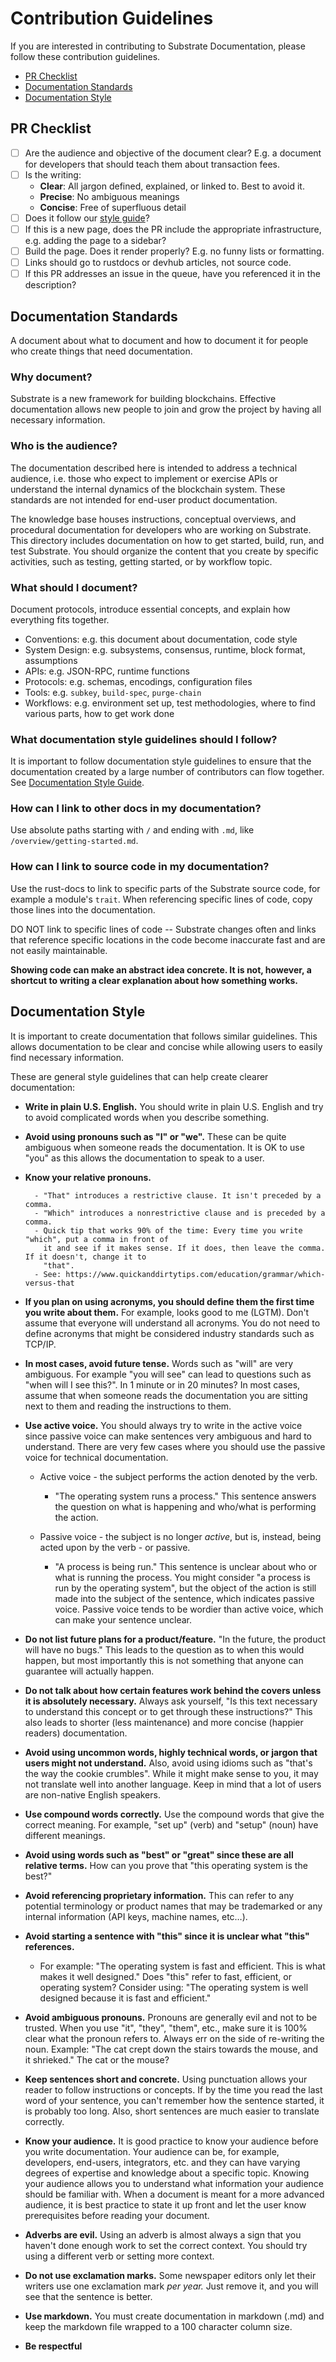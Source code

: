 # Contribution Guidelines

If you are interested in contributing to Substrate Documentation, please follow these contribution
guidelines.

- [PR Checklist](#pr-checklist)
- [Documentation Standards](#documentation-standards)
- [Documentation Style](#documentation-style)

## PR Checklist

- [ ] Are the audience and objective of the document clear? E.g. a document for developers that
      should teach them about transaction fees.
- [ ] Is the writing:
  - **Clear**: All jargon defined, explained, or linked to. Best to avoid it.
  - **Precise**: No ambiguous meanings
  - **Concise**: Free of superfluous detail
- [ ] Does it follow our [style guide](#documentation-style)?
- [ ] If this is a new page, does the PR include the appropriate infrastructure, e.g. adding the
      page to a sidebar?
- [ ] Build the page. Does it render properly? E.g. no funny lists or formatting.
- [ ] Links should go to rustdocs or devhub articles, not source code.
- [ ] If this PR addresses an issue in the queue, have you referenced it in the description?

## Documentation Standards

A document about what to document and how to document it for people who create things that need
documentation.

### Why document?

Substrate is a new framework for building blockchains. Effective documentation allows new people to
join and grow the project by having all necessary information.

### Who is the audience?

The documentation described here is intended to address a technical audience, i.e. those who expect
to implement or exercise APIs or understand the internal dynamics of the blockchain system. These
standards are not intended for end-user product documentation.

The knowledge base houses instructions, conceptual overviews, and procedural documentation for
developers who are working on Substrate. This directory includes documentation on how to get
started, build, run, and test Substrate. You should organize the content that you create by specific
activities, such as testing, getting started, or by workflow topic.

### What should I document?

Document protocols, introduce essential concepts, and explain how everything fits together.

- Conventions: e.g. this document about documentation, code style
- System Design: e.g. subsystems, consensus, runtime, block format, assumptions
- APIs: e.g. JSON-RPC, runtime functions
- Protocols: e.g. schemas, encodings, configuration files
- Tools: e.g. `subkey`, `build-spec`, `purge-chain`
- Workflows: e.g. environment set up, test methodologies, where to find various parts, how to get
  work done

### What documentation style guidelines should I follow?

It is important to follow documentation style guidelines to ensure that the documentation created by
a large number of contributors can flow together. See
[Documentation Style Guide](#documentation-style).

### How can I link to other docs in my documentation?

Use absolute paths starting with `/` and ending with `.md`, like `/overview/getting-started.md`.

### How can I link to source code in my documentation?

Use the rust-docs to link to specific parts of the Substrate source code, for example a module's
`trait`. When referencing specific lines of code, copy those lines into the documentation.

DO NOT link to specific lines of code -- Substrate changes often and links that reference specific
locations in the code become inaccurate fast and are not easily maintainable.

**Showing code can make an abstract idea concrete. It is not, however, a shortcut to writing a clear
explanation about how something works.**

## Documentation Style

It is important to create documentation that follows similar guidelines. This allows documentation
to be clear and concise while allowing users to easily find necessary information.

These are general style guidelines that can help create clearer documentation:

- **Write in plain U.S. English.** You should write in plain U.S. English and try to avoid
  complicated words when you describe something.

- **Avoid using pronouns such as "I" or "we".** These can be quite ambiguous when someone reads the
  documentation. It is OK to use "you" as this allows the documentation to speak to a user.

- **Know your relative pronouns.**

      	- "That" introduces a restrictive clause. It isn't preceded by a comma.
      	- "Which" introduces a nonrestrictive clause and is preceded by a comma.
      	- Quick tip that works 90% of the time: Every time you write "which", put a comma in front of
      	  it and see if it makes sense. If it does, then leave the comma. If it doesn't, change it to
      	  "that".
      	- See: https://www.quickanddirtytips.com/education/grammar/which-versus-that

- **If you plan on using acronyms, you should define them the first time you write about them.** For
  example, looks good to me (LGTM). Don't assume that everyone will understand all acronyms. You do
  not need to define acronyms that might be considered industry standards such as TCP/IP.

- **In most cases, avoid future tense.** Words such as "will" are very ambiguous. For example "you
  will see" can lead to questions such as "when will I see this?". In 1 minute or in 20 minutes? In
  most cases, assume that when someone reads the documentation you are sitting next to them and
  reading the instructions to them.

- **Use active voice.** You should always try to write in the active voice since passive voice can
  make sentences very ambiguous and hard to understand. There are very few cases where you should
  use the passive voice for technical documentation.

  - Active voice - the subject performs the action denoted by the verb.

    - "The operating system runs a process." This sentence answers the question on what is happening
      and who/what is performing the action.

  - Passive voice - the subject is no longer _active_, but is, instead, being acted upon by the
    verb - or passive.

    - "A process is being run." This sentence is unclear about who or what is running the process.
      You might consider "a process is run by the operating system", but the object of the action is
      still made into the subject of the sentence, which indicates passive voice. Passive voice
      tends to be wordier than active voice, which can make your sentence unclear.

- **Do not list future plans for a product/feature.** "In the future, the product will have no
  bugs." This leads to the question as to when this would happen, but most importantly this is not
  something that anyone can guarantee will actually happen.

- **Do not talk about how certain features work behind the covers unless it is absolutely
  necessary.** Always ask yourself, "Is this text necessary to understand this concept or to get
  through these instructions?" This also leads to shorter (less maintenance) and more concise
  (happier readers) documentation.

- **Avoid using uncommon words, highly technical words, or jargon that users might not understand.**
  Also, avoid using idioms such as "that's the way the cookie crumbles". While it might make sense
  to you, it may not translate well into another language. Keep in mind that a lot of users are
  non-native English speakers.

- **Use compound words correctly.** Use the compound words that give the correct meaning. For
  example, "set up" (verb) and "setup" (noun) have different meanings.

- **Avoid using words such as "best" or "great" since these are all relative terms.** How can you
  prove that "this operating system is the best?"

- **Avoid referencing proprietary information.** This can refer to any potential terminology or
  product names that may be trademarked or any internal information (API keys, machine names, etc…).

- **Avoid starting a sentence with "this" since it is unclear what "this" references.**

  - For example: "The operating system is fast and efficient. This is what makes it well designed."
    Does "this" refer to fast, efficient, or operating system? Consider using: "The operating system
    is well designed because it is fast and efficient."

- **Avoid ambiguous pronouns.** Pronouns are generally evil and not to be trusted. When you use
  "it", "they", "them", etc., make sure it is 100% clear what the pronoun refers to. Always err on
  the side of re-writing the noun. Example: "The cat crept down the stairs towards the mouse, and it
  shrieked." The cat or the mouse?

- **Keep sentences short and concrete.** Using punctuation allows your reader to follow instructions
  or concepts. If by the time you read the last word of your sentence, you can't remember how the
  sentence started, it is probably too long. Also, short sentences are much easier to translate
  correctly.

- **Know your audience.** It is good practice to know your audience before you write documentation.
  Your audience can be, for example, developers, end-users, integrators, etc. and they can have
  varying degrees of expertise and knowledge about a specific topic. Knowing your audience allows
  you to understand what information your audience should be familiar with. When a document is meant
  for a more advanced audience, it is best practice to state it up front and let the user know
  prerequisites before reading your document.

- **Adverbs are evil.** Using an adverb is almost always a sign that you haven't done enough work to
  set the correct context. You should try using a different verb or setting more context.

- **Do not use exclamation marks.** Some newspaper editors only let their writers use one
  exclamation mark _per year._ Just remove it, and you will see that the sentence is better.

- **Use markdown.** You must create documentation in markdown (.md) and keep the markdown file
  wrapped to a 100 character column size.

- **Be respectful**
